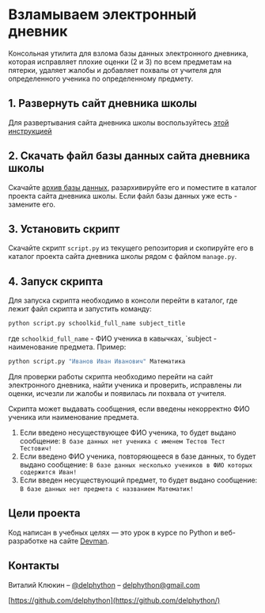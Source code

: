 # Взламываем электронный дневник

Консольная утилита для взлома базы данных электронного дневника, которая исправляет плохие оценки (2 и 3) по всем предметам на пятерки, удаляет жалобы и добавляет похвалы от учителя для определенного ученика по определенному предмету.

## 1. Развернуть сайт дневника школы

Для развертывания сайта дневника школы воспользуйтесь [этой инструкцией](https://github.com/devmanorg/e-diary/tree/master#readme)

## 2. Скачать файл базы данных сайта дневника школы

Скачайте [архив базы данных](https://dvmn.org/filer/canonical/1562234129/166/), разархивируйте его и поместите в каталог проекта сайта дневника школы. Если файл базы данных уже есть - замените его.

## 3. Установить скрипт

Скачайте скрипт `script.py` из текущего репозитория и скопируйте его в каталог проекта сайта дневника школы рядом с файлом `manage.py`.

## 4. Запуск скрипта

Для запуска скрипта необходимо в консоли перейти в каталог, где лежит файл скрипта и запустить команду:
```sh
python script.py schoolkid_full_name subject_title
```
где `schoolkid_full_name` - ФИО ученика в кавычках, `subject - наименование предмета.
Пример:
```sh
python script.py "Иванов Иван Иванович" Математика
```
Для проверки работы скрипта необходимо перейти на сайт электронного дневника, найти ученика и проверить, исправлены ли оценки, исчезли ли жалобы и появилась ли похвала от учителя.

Скрипта может выдавать сообщения, если введены некорректно ФИО ученика или наименование предмета.
1. Если введено несуществующее ФИО ученика, то будет выдано сообщение: `В базе данных нет ученика с именем Тестов Тест Тестович!`
2. Если введено ФИО ученика, повторяющееся в базе данных, то будет выдано сообщение: `В базе данных несколько учеников в ФИО которых содержится Иван!`
3. Если введен несуществующий предмет, то будет выдано сообщение: `В базе данных нет предмета с названием Математик!`

## Цели проекта

Код написан в учебных целях — это урок в курсе по Python и веб-разработке на сайте [Devman](https://dvmn.org).

## Контакты

Виталий Клюкин – [@delphython](https://t.me/delphython) – [delphython@gmail.com](mailto:delphython@gmail.com)

[https://github.com/delphython](https://github.com/delphython/)
